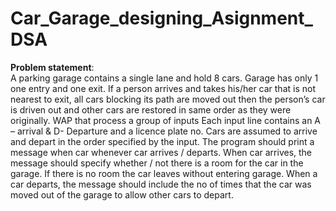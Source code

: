 # Car_Garage_designing_Asignment_DSA
**Problem statement**:</br>
A parking garage contains a single lane and hold 8 cars. Garage has only 1 one entry and one exit. If a person arrives and takes his/her car that is not nearest to exit, all cars blocking its path are moved out then the person’s car is driven out and other cars are restored in same order as they were originally. WAP that process a group of inputs Each input line contains an A – arrival & D- Departure and a licence plate no. Cars are assumed to arrive and depart in the order specified by the input. The program should print a message when car whenever car arrives / departs. When car arrives, the message should specify whether / not there is a room for the car in the garage. If there is no room the car leaves without entering garage. When a car departs, the message should include the no of times that the car was moved out of the garage to allow other cars to depart. 
